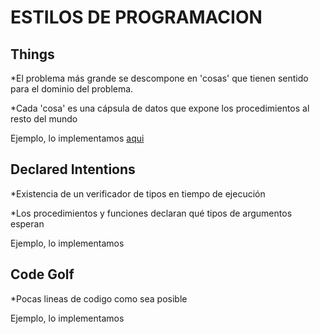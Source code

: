 # ESTILOS DE PROGRAMACION

## Things

*El problema más grande se descompone en 'cosas' que tienen sentido para el dominio del problema.

*Cada 'cosa' es una cápsula de datos que expone los procedimientos al resto del mundo

Ejemplo, lo implementamos [aqui](https://github.com/GiedraAlexandra19/Final_Project_Software_Engineer/blob/main/Evento.py)


## Declared Intentions

*Existencia de un verificador de tipos en tiempo de ejecución

*Los procedimientos y funciones declaran qué tipos de argumentos esperan

Ejemplo, lo implementamos 
## Code Golf

*Pocas lineas de codigo como sea posible

Ejemplo, lo implementamos 
